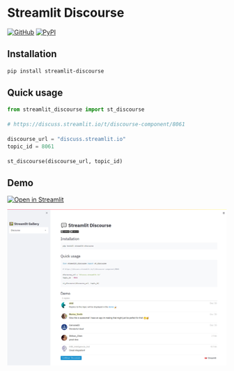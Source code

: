# Streamlit Discourse

[![GitHub][github_badge]][github_link] [![PyPI][pypi_badge]][pypi_link] 

## Installation

```sh
pip install streamlit-discourse
```

## Quick usage

```python
from streamlit_discourse import st_discourse

# https://discuss.streamlit.io/t/discourse-component/8061

discourse_url = "discuss.streamlit.io"
topic_id = 8061

st_discourse(discourse_url, topic_id)
```

## Demo

[![Open in Streamlit][share_badge]][share_link] 

[![Preview][share_img]][share_link]

[share_badge]: https://static.streamlit.io/badges/streamlit_badge_black_white.svg
[share_link]: https://share.streamlit.io/okld/streamlit-gallery/main?p=discourse
[share_img]: https://raw.githubusercontent.com/okld/streamlit-discourse/main/preview.png

[github_badge]: https://badgen.net/badge/icon/GitHub?icon=github&color=black&label
[github_link]: https://github.com/okld/streamlit-discourse

[pypi_badge]: https://badgen.net/pypi/v/streamlit-discourse?icon=pypi&color=black&label
[pypi_link]: https://pypi.org/project/streamlit-discourse
